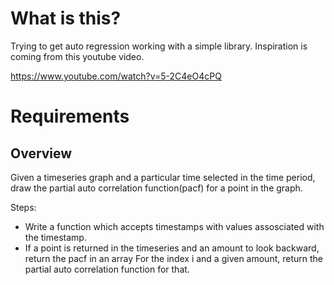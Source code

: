 # What is this?

Trying to get auto regression working with a simple library. 
Inspiration is coming from this youtube video.

https://www.youtube.com/watch?v=5-2C4eO4cPQ

# Requirements

## Overview
Given a timeseries graph and a particular time selected in the time period, 
draw the partial auto correlation function(pacf) for a point in the graph.

Steps:

* Write a function which accepts timestamps with values assosciated with the timestamp.
* If a point is returned in the timeseries and an amount to look backward, return the pacf in an array
For the index i and a given amount, return the partial auto correlation 
function for that.
